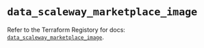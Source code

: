 # `data_scaleway_marketplace_image`

Refer to the Terraform Registory for docs: [`data_scaleway_marketplace_image`](https://registry.terraform.io/providers/scaleway/scaleway/2.31.0/docs/data-sources/marketplace_image).
